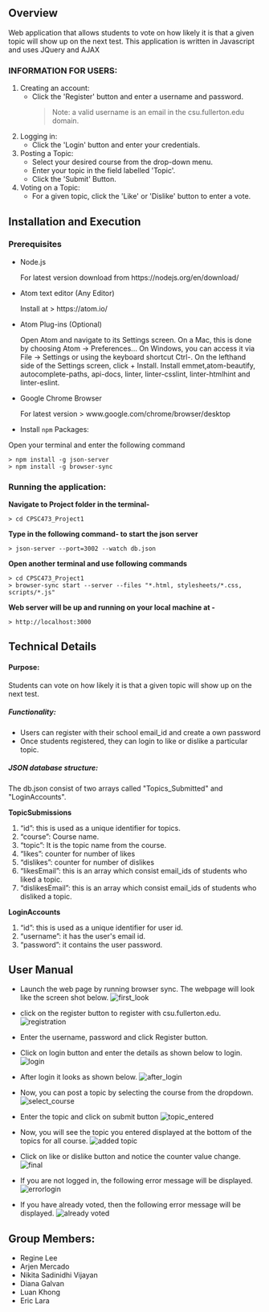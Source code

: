 ## Overview

<p> Web application that allows students to vote on how likely it is that a given topic will show up on the next test.
This application is written in Javascript and uses JQuery and AJAX </p>

### INFORMATION FOR USERS:

1. Creating an account:
    * Click the 'Register' button and enter a username and password.
      > Note: a valid username is an email in the csu.fullerton.edu domain.
2. Logging in:
    * Click the 'Login' button and enter your credentials.
3. Posting a Topic:
    * Select your desired course from the drop-down menu.
    * Enter your topic in the field labelled 'Topic'.
    * Click the 'Submit' Button.
4. Voting on a Topic:
    * For a given topic, click the 'Like' or 'Dislike' button to enter a vote.

## Installation and Execution
### Prerequisites

* Node.js
    <p> For latest version download from https://nodejs.org/en/download/ </p>

* Atom text editor (Any Editor)
    <p> Install at > https://atom.io/ </p>

* Atom Plug-ins (Optional)
   <p> Open Atom and navigate to its Settings screen. On a Mac, this is done by choosing Atom → Preferences... On Windows, you can access it via File → Settings or using the keyboard shortcut Ctrl-. On the lefthand side of the Settings   screen, click + Install. Install emmet,atom-beautify, autocomplete-paths, api-docs, linter, linter-csslint, linter-htmlhint and linter-eslint. </p>

* Google Chrome Browser
    <p> For latest version > www.google.com/chrome/browser/desktop </p>

* Install `npm` Packages:
<p> Open your terminal and enter the following command </p>

    > npm install -g json-server
    > npm install -g browser-sync

### Running the application:
**Navigate to Project folder in the terminal-**

	> cd CPSC473_Project1
**Type in the following command- to start the json server**

	> json-server --port=3002 --watch db.json
**Open another terminal and use following commands**

	> cd CPSC473_Project1
	> browser-sync start --server --files "*.html, stylesheets/*.css, scripts/*.js"

**Web server will be up and running on your local machine at -**

	> http://localhost:3000

## Technical Details
#### Purpose: 
Students can vote on how likely it is that a given topic will show up on the next test.

##### Functionality:
* Users can register with their school email_id and create a own password
* Once students registered, they can login to like or dislike a particular topic.

##### JSON database structure:
The db.json consist of two arrays called "Topics_Submitted" and "LoginAccounts".

**TopicSubmissions**
1.	“id”: this is used as a unique identifier for topics.
2.	“course”: Course name.
3.	“topic”: It is the topic name from the course.
4.	“likes”:  counter for number of likes
5.	“dislikes”: counter for number of dislikes
6.	“likesEmail”: this is an array which consist email_ids of students who liked a topic.
7.	“dislikesEmail”: this is an array which consist email_ids of students who disliked a topic.

**LoginAccounts**
1.	“id”: this is used as a unique identifier for user id.
2.	“username”: it has the user's email id.
3.	“password”: it contains the user password.

## User Manual

 
- Launch the web page by running browser sync. The webpage will look like the screen shot below.
![first_look](https://cloud.githubusercontent.com/assets/14969562/24989769/d8541e16-1fc3-11e7-8787-cf337719b232.PNG)

- click on the register button to register with csu.fullerton.edu.
![registration](https://cloud.githubusercontent.com/assets/14969562/24989796/042aca08-1fc4-11e7-95ee-c60ae115f58d.PNG)

- Enter the username, password and click Register button.

- Click on login button and enter the details as shown below to login.
![login](https://cloud.githubusercontent.com/assets/14969562/24989893/c3b8b952-1fc4-11e7-8db6-2f63c262277d.PNG)

- After login it looks as shown below.
![after_login](https://cloud.githubusercontent.com/assets/14969562/24989909/df02fc4a-1fc4-11e7-93e6-6c8b96066644.PNG)

- Now, you can post a topic by selecting the course from the dropdown.
![select_course](https://cloud.githubusercontent.com/assets/14969562/24989927/ff63359a-1fc4-11e7-866a-7a7a89e3eeba.png)

- Enter the topic and click on submit button
![topic_entered](https://cloud.githubusercontent.com/assets/14969562/24989949/2c363c02-1fc5-11e7-9131-2baa40908f8b.PNG)

- Now, you will see the topic you entered displayed at the bottom of the topics for all course.
![added topic](https://cloud.githubusercontent.com/assets/14969562/24989967/53a88326-1fc5-11e7-9587-4d283f859b40.PNG)

- Click on like or dislike button and notice the counter value change.
![final](https://cloud.githubusercontent.com/assets/14969562/24990134/71b58070-1fc6-11e7-87a9-92016981f5e6.PNG)

- If you are not logged in, the following error message will be displayed.
![errorlogin](https://cloud.githubusercontent.com/assets/14969562/24990010/9ad07510-1fc5-11e7-86b9-acb6e8b8dde1.PNG)

- If you have already voted, then the following error message will be displayed.
![already voted](https://cloud.githubusercontent.com/assets/14969562/24990057/f0da631c-1fc5-11e7-8ff6-857c82db825d.PNG)


## Group Members:
* Regine Lee
* Arjen Mercado
* Nikita Sadinidhi Vijayan
* Diana Galvan
* Luan Khong
* Eric Lara

